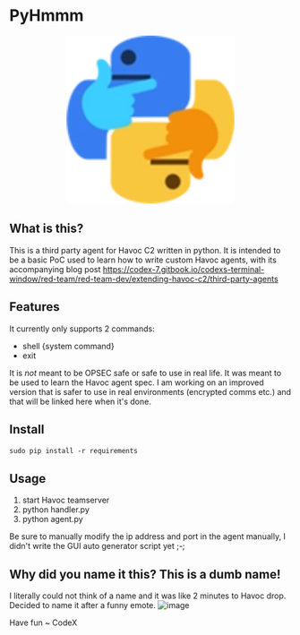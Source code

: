 # PyHmmm
<p align="center">
<img src="pyhmmm.png" width="300" height="300">
</p>

## What is this?
This is a third party agent for Havoc C2 written in python. It is intended to be a basic PoC used to learn how to write custom Havoc agents, with its accompanying blog post https://codex-7.gitbook.io/codexs-terminal-window/red-team/red-team-dev/extending-havoc-c2/third-party-agents

## Features
It currently only supports 2 commands:
- shell {system command}
- exit

It is *not* meant to be OPSEC safe or safe to use in real life. It was meant to be used to learn the Havoc agent spec. I am working on an improved version that is safer to use in real environments (encrypted comms etc.) and that will be linked here when it's done.
## Install

```
sudo pip install -r requirements
```

## Usage
1. start Havoc teamserver
2. python handler.py
3. python agent.py

Be sure to manually modify the ip address and port in the agent manually, I didn't write the GUI auto generator script yet ;-;

## Why did you name it this? This is a dumb name!
I literally could not think of a name and it was like 2 minutes to Havoc drop. Decided to name it after a funny emote.
![image](https://user-images.githubusercontent.com/29991665/193332178-506de9b7-160f-46da-9be7-e76446c8b729.png)


Have fun
~ CodeX
